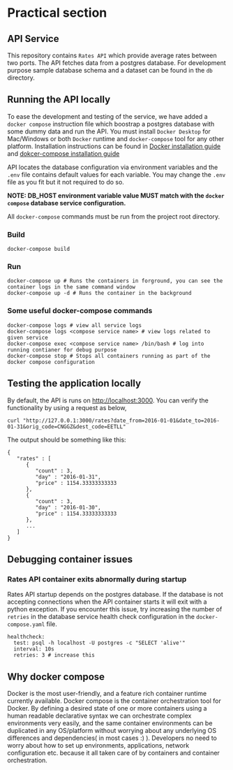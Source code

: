 # Practical section

## API Service
This repository contains `Rates API` which provide average rates between two ports. The API fetches data from a postgres 
database. For development purpose sample database schema and a dataset can be found in the `db` directory.

## Running the API locally
To ease the development and testing of the service, we have added a `docker compose` instruction file which boostrap a
postgres database with some dummy data and run the API. You must install `Docker Desktop` for Mac/Windows or both `Docker` 
runtime and `docker-compose` tool for any other platform.
Installation instructions can be found in [Docker installation guide](https://docs.docker.com/engine/install/) and
[dokcer-compose installation guide](https://docs.docker.com/compose/install/)

API locates the database configuration via environment variables and the `.env` file contains default values for each variable.
You may change the `.env` file as you fit but it not required to do so.

**NOTE: DB\_HOST environment variable value MUST match with the `docker compose` database service configuration.**

All `docker-compose` commands must be run from the project root directory.

### Build
```
docker-compose build
```

### Run
```
docker-compose up # Runs the containers in forground, you can see the container logs in the same command window
docker-compose up -d # Runs the container in the background
```

### Some useful docker-compose commands
```
docker-compose logs # view all service logs
docker-compose logs <compose service name> # view logs related to given service
docker-compose exec <compose service name> /bin/bash # log into running contianer for debug purpose
docker-compose stop # Stops all containers running as part of the docker compose configuration
```

## Testing the application locally
By default, the API is runs on [http://localhost:3000](http://localhost:3000). You can verify the functionality by using
a request as below,
```
curl "http://127.0.0.1:3000/rates?date_from=2016-01-01&date_to=2016-01-31&orig_code=CNGGZ&dest_code=EETLL"
```

The output should be something like this:
```
{
   "rates" : [
      {
         "count" : 3,
         "day" : "2016-01-31",
         "price" : 1154.33333333333
      },
      {
         "count" : 3,
         "day" : "2016-01-30",
         "price" : 1154.33333333333
      },
      ...
   ]
}
```

## Debugging container issues
### Rates API container exits abnormally during startup
Rates API startup depends on the postgres database. If the database is not accepting connections when the API container starts
it will exit with a python exception. If you encounter this issue, try increasing the number of `retries`
in the database service health check configuration in the `docker-compose.yaml` file.

```
healthcheck:
  test: psql -h localhost -U postgres -c "SELECT 'alive'"
  interval: 10s
  retries: 3 # increase this
``` 

## Why docker compose
Docker is the most user-friendly, and a feature rich container runtime currently available. Docker compose is the
container orchestration tool for Docker. By defining a desired state of one or more containers using a human readable declarative syntax
we can orchestrate complex environments very easily, and the same container environments can be duplicated in any
OS/platform without worrying about any underlying OS differences and dependencies( in most cases :) ). Developers no need to worry about
how to set up environments, applications, network configuration etc. because it all taken care of by containers and container orchestration.
